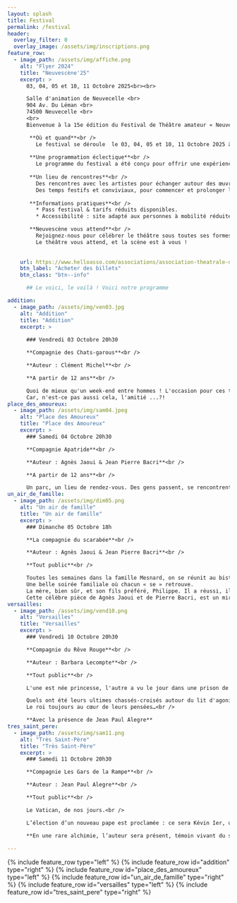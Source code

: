 ```yaml
---
layout: splash
title: Festival
permalink: /festival
header:
  overlay_filter: 0
  overlay_image: /assets/img/inscriptions.png
feature_row:
  - image_path: /assets/img/affiche.png
    alt: "Flyer 2024"
    title: "Neuvescène'25"
    excerpt: >
      03, 04, 05 et 10, 11 Octobre 2025<br><br>

      Salle d'animation de Neuvecelle <br>
      904 Av. Du Léman <br>
      74500 Neuvecelle <br>
      <br>
      Bienvenue à la 15e édition du Festival de Théâtre amateur « NeuveScène’25 » un rendez-vous incontournable pour les amoureux de la scène, de l’émotion et de la création artistique !<br>

       **Où et quand**<br />
         Le festival se déroule  le 03, 04, 05 et 10, 11 Octobre 2025 à  la salle d’animation de Neuvecelle un cadre unique qui devient, le temps de quelques jours, le théâtre vivant d’une                programmation riche, engagée et festive.
         
       **Une programmation éclectique**<br />
         Le programme du festival a été conçu pour offrir une expérience théâtrale accessible à tous, mêlant tradition et modernité, réflexion et divertissement. Que vous soyez passionné de               théâtre, curieux ou simple promeneur, vous y trouverez de quoi nourrir votre imagination et vos émotions.
         
       **Un lieu de rencontres**<br />
         Des rencontres avec les artistes pour échanger autour des œuvres présentées.
         Des temps festifs et conviviaux, pour commencer et prolonger les soirées dans une ambiance chaleureuse dans un espace convivial avec petite restauration et buvette.
         
       **Informations pratiques**<br /> 
         * Pass festival & tarifs réduits disponibles.
         * Accessibilité : site adapté aux personnes à mobilité réduite.

       **Neuvescène vous attend**<br />  
         Rejoignez-nous pour célébrer le théâtre sous toutes ses formes, partager des émotions, réfléchir, rire et vibrer ensemble.
         Le théâtre vous attend, et la scène est à vous !
         
          
    url: https://www.helloasso.com/associations/association-theatrale-de-neuvecelle/evenements/neuvescene-25
    btn_label: "Acheter des billets"
    btn_class: "btn--info"

      ## Le voici, le voilà ! Voici notre programme 

addition:
  - image_path: /assets/img/ven03.jpg
    alt: "Addition"
    title: "Addition"
    excerpt: >
      
      ### Vendredi 03 Octobre 20h30

      **Compagnie des Chats-garous**<br />

      **Auteur : Clément Michel**<br />

      **A partir de 12 ans**<br />

      Quoi de mieux qu'un week-end entre hommes ! L'occasion pour ces trois-là de se replonger dans leurs souvenirs, rire, faire la sieste, cuisiner, retrouver leur complicité, refaire le monde… Mais aussi un temps pour se dévoiler à cœur ouvert, et même se dire quelques vérités !<br />
      Car, n'est-ce pas aussi cela, l'amitié ...?!
place_des_amoureux:
  - image_path: /assets/img/sam04.jpeg
    alt: "Place des Amoureux"
    title: "Place des Amoureux"
    excerpt: >
      ### Samedi 04 Octobre 20h30

      **Compagnie Apatride**<br />

      **Auteur : Agnès Jaoui & Jean Pierre Bacri**<br />

      **A partir de 12 ans**<br />

      Un parc, un lieu de rendez-vous. Des gens passent, se rencontrent, s’aiment, se déchirent ou parfois, ne se voient pas.
un_air_de_famille:
  - image_path: /assets/img/dim05.png
    alt: "Un air de famille"
    title: "Un air de famille"
    excerpt: >
      ### Dimanche 05 Octobre 18h

      **La compagnie du scarabée**<br />

      **Auteur : Agnès Jaoui & Jean Pierre Bacri**<br />

      **Tout public**<br />

      Toutes les semaines dans la famille Mesnard, on se réunit au bistrot dont Henri est le patron avant d’aller manger tous ensemble aux ducs de Bretagne. 
      Une belle soirée familiale où chacun « se » retrouve. 
      La mère, bien sûr, et son fils préféré, Philippe. Il a réussi, il est cadre dans une entreprise qui emploie aussi sa sœur Betty, une célibataire farouche. Philippe est marié à Yolande dont c’est l’anniversaire, aujourd’hui. Mais les choses ne se passent pas tout à fait comme elles devraient se passer. Et quand Fred, la serveuse, se mêle des histoires de famille, les réjouissances prennent des allures de règlements de compte…
      Cette célèbre pièce de Agnès Jaoui et de Pierre Bacri, est un miroir sans pitié des grandeurs et misères de nos chères familles. 
versailles:
  - image_path: /assets/img/vend10.png
    alt: "Versailles"
    title: "Versailles"
    excerpt: >
      ### Vendredi 10 Octobre 20h30

      **Compagnie du Rêve Rouge**<br />

      **Auteur : Barbara Lecompte**<br />

      **Tout public**<br />

      L'une est née princesse, l'autre a vu le jour dans une prison de Niort. La première est une protestante convertie pour raison d’État (elle est l'épouse du frère du roi de France). La seconde a séduit le roi par sa beauté, sa sagesse et sa grande dévotion… Parce que Versailles bat au rythme des désirs de Louis XIV, la princesse Palatine, aussi drôle que laide, aussi fière que sensible, devra s'incliner trente ans durant devant le dernier amour du souverain, la fine madame de Maintenon, épousée en secret.<br />

      Quels ont été leurs ultimes chassés-croisés autour du lit d'agonie de cet homme qu'elles ont tant aimé ? À l'heure du glas, du ballet affairé des médecins imbéciles et impuissants, les règles du jeu changent et la chance tourne... La truculente Palatine, au grand cœur blessé, et la froide madame de Maintenon au destin d'aventurière hors norme, sont les deux reines de cet échiquier. Deux âmes fortes, deux beaux personnages du grand théâtre qu'est la cour de Versailles ! C’est à partir de la riche correspondance de la princesse Palatine, au verbe haut en couleur, que j’ai imaginé leur ultime joute ; entre rancunes et jalousies, nostalgies et confidences de femmes. 
      Le roi toujours au cœur de leurs pensées…<br />

      **Avec la présence de Jean Paul Alegre**
tres_saint_pere:
  - image_path: /assets/img/sam11.png
    alt: "Très Saint-Père"
    title: "Très Saint-Père"
    excerpt: >
      ### Samedi 11 Octobre 20h30

      **Compagnie Les Gars de la Rampe**<br />

      **Auteur : Jean Paul Alegre**<br />

      **Tout public**<br />

      Le Vatican, de nos jours.<br />

      L’élection d’un nouveau pape est proclamée : ce sera Kévin Ier, un Français de 47 ans. Pourtant, avant même sa première apparition publique, sa jeunesse et son désir de réformer profondément l’Église catholique irritent son entourage. Quelles sont donc ces réformes qu’il souhaite ardemment mettre en place ? Comment apaisera-t-il la colère de ses cardinaux ? Et qui est cette mystérieuse journaliste basque avec qui il semble entretenir une relation étrange ? À la croisée de la satire et du thriller politique, le texte Très Saint-Père, de Jean-Paul Alègre, nous plonge dans les arcanes d’un Vatican contemporain, où la tension entre tradition et modernité atteint son paroxysme. Les jeux de pouvoir, les intrigues secrètes et les questions d’identité s’entrelacent dans cette fresque où chaque décision est susceptible de provoquer un coup de théâtre.<br />

      **En une rare alchimie, l’auteur sera présent, témoin vivant du souffle qu’il a donné aux personnages.**<br />
      
---
```


{% include feature_row type="left" %}
{% include feature_row id="addition" type="right" %}
{% include feature_row id="place_des_amoureux" type="left" %}
{% include feature_row id="un_air_de_famille" type="right" %}
{% include feature_row id="versailles" type="left" %}
{% include feature_row id="tres_saint_pere" type="right" %}
